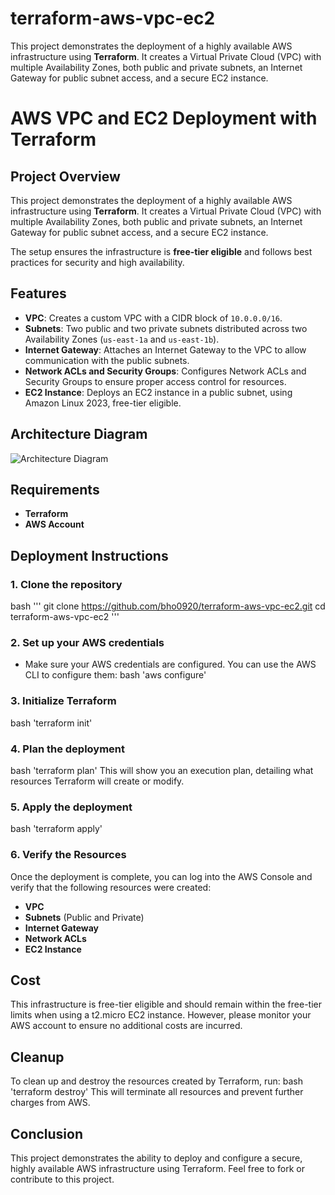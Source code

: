 # terraform-aws-vpc-ec2
This project demonstrates the deployment of a highly available AWS infrastructure using **Terraform**. It creates a Virtual Private Cloud (VPC) with multiple Availability Zones, both public and private subnets, an Internet Gateway for public subnet access, and a secure EC2 instance.

# AWS VPC and EC2 Deployment with Terraform

## Project Overview

This project demonstrates the deployment of a highly available AWS infrastructure using **Terraform**. It creates a Virtual Private Cloud (VPC) with multiple Availability Zones, both public and private subnets, an Internet Gateway for public subnet access, and a secure EC2 instance.

The setup ensures the infrastructure is **free-tier eligible** and follows best practices for security and high availability.

## Features
- **VPC**: Creates a custom VPC with a CIDR block of `10.0.0.0/16`.
- **Subnets**: Two public and two private subnets distributed across two Availability Zones (`us-east-1a` and `us-east-1b`).
- **Internet Gateway**: Attaches an Internet Gateway to the VPC to allow communication with the public subnets.
- **Network ACLs and Security Groups**: Configures Network ACLs and Security Groups to ensure proper access control for resources.
- **EC2 Instance**: Deploys an EC2 instance in a public subnet, using Amazon Linux 2023, free-tier eligible.

## Architecture Diagram

![Architecture Diagram](path/to/architecture_diagram.png)

## Requirements

- **Terraform** 
- **AWS Account** 

## Deployment Instructions

### 1. Clone the repository
bash
'''
git clone https://github.com/bho0920/terraform-aws-vpc-ec2.git
cd terraform-aws-vpc-ec2
'''

### 2. Set up your AWS credentials
- Make sure your AWS credentials are configured. You can use the AWS CLI to configure them:
bash 
'aws configure'

### 3. Initialize Terraform
bash
'terraform init'

### 4. Plan the deployment
bash
'terraform plan'
  This will show you an execution plan, detailing what resources Terraform will create or modify.

### 5. Apply the deployment
bash
'terraform apply'

### 6. Verify the Resources
Once the deployment is complete, you can log into the AWS Console and verify that the following resources were created:

- **VPC**
- **Subnets** (Public and Private)
- **Internet Gateway**
- **Network ACLs**
- **EC2 Instance**

## Cost

This infrastructure is free-tier eligible and should remain within the free-tier limits when using a t2.micro EC2 instance. However, please monitor your AWS account to ensure no additional costs are incurred.

## Cleanup

To clean up and destroy the resources created by Terraform, run:
bash
'terraform destroy'
This will terminate all resources and prevent further charges from AWS.

## Conclusion

This project demonstrates the ability to deploy and configure a secure, highly available AWS infrastructure using Terraform. Feel free to fork or contribute to this project.


